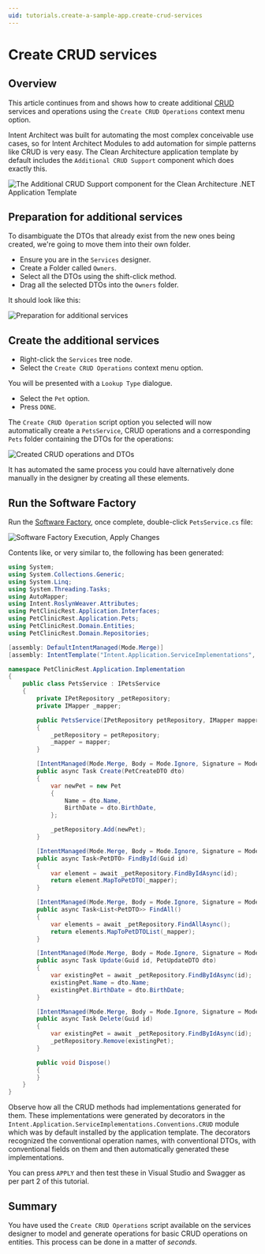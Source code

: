 ```yaml
---
uid: tutorials.create-a-sample-app.create-crud-services
---
```


# Create CRUD services

## Overview

This article continues from [](xref:tutorials.create-a-sample-app.create-a-petclinic-csharp) and shows how to create additional [CRUD](https://en.wikipedia.org/wiki/Create,_read,_update_and_delete) services and operations using the `Create CRUD Operations` context menu option.

Intent Architect was built for automating the most complex conceivable use cases, so for Intent Architect Modules to add automation for simple patterns like CRUD is very easy. The Clean Architecture application template by default includes the `Additional CRUD Support` component which does exactly this.

![The Additional CRUD Support component for the Clean Architecture .NET Application Template](images/application-template-additional-crud-support-component.png)

## Preparation for additional services

To disambiguate the DTOs that already exist from the new ones being created, we're going to move them into their own folder.

- Ensure you are in the `Services` designer.
- Create a Folder called `Owners`.
- Select all the DTOs using the shift-click method.
- Drag all the selected DTOs into the `Owners` folder.

It should look like this:

![Preparation for additional services](images/preparation-for-additional-services.png)

## Create the additional services

- Right-click the `Services` tree node.
- Select the `Create CRUD Operations` context menu option.

You will be presented with a `Lookup Type` dialogue.

- Select the `Pet` option.
- Press `DONE`.

The `Create CRUD Operation` script option you selected will now automatically create a `PetsService`, CRUD operations and a corresponding `Pets` folder containing the DTOs for the operations:

![Created CRUD operations and DTOs](images/created-crud-operations-and-dtos.png)

It has automated the same process you could have alternatively done manually in the designer by creating all these elements.

## Run the Software Factory

Run the [Software Factory](xref:tutorials.create-a-sample-app.create-a-petclinic-csharp#generate-the-code), once complete, double-click `PetsService.cs` file:

![Software Factory Execution, Apply Changes](images/software-factory-execution-apply-changes.png)

Contents like, or very similar to, the following has been generated:

```csharp
using System;
using System.Collections.Generic;
using System.Linq;
using System.Threading.Tasks;
using AutoMapper;
using Intent.RoslynWeaver.Attributes;
using PetClinicRest.Application.Interfaces;
using PetClinicRest.Application.Pets;
using PetClinicRest.Domain.Entities;
using PetClinicRest.Domain.Repositories;

[assembly: DefaultIntentManaged(Mode.Merge)]
[assembly: IntentTemplate("Intent.Application.ServiceImplementations", Version = "1.0")]

namespace PetClinicRest.Application.Implementation
{
    public class PetsService : IPetsService
    {
        private IPetRepository _petRepository;
        private IMapper _mapper;

        public PetsService(IPetRepository petRepository, IMapper mapper)
        {
            _petRepository = petRepository;
            _mapper = mapper;
        }

        [IntentManaged(Mode.Merge, Body = Mode.Ignore, Signature = Mode.Fully)]
        public async Task Create(PetCreateDTO dto)
        {
            var newPet = new Pet
            {
                Name = dto.Name,
                BirthDate = dto.BirthDate,
            };

            _petRepository.Add(newPet);
        }

        [IntentManaged(Mode.Merge, Body = Mode.Ignore, Signature = Mode.Fully)]
        public async Task<PetDTO> FindById(Guid id)
        {
            var element = await _petRepository.FindByIdAsync(id);
            return element.MapToPetDTO(_mapper);
        }

        [IntentManaged(Mode.Merge, Body = Mode.Ignore, Signature = Mode.Fully)]
        public async Task<List<PetDTO>> FindAll()
        {
            var elements = await _petRepository.FindAllAsync();
            return elements.MapToPetDTOList(_mapper);
        }

        [IntentManaged(Mode.Merge, Body = Mode.Ignore, Signature = Mode.Fully)]
        public async Task Update(Guid id, PetUpdateDTO dto)
        {
            var existingPet = await _petRepository.FindByIdAsync(id);
            existingPet.Name = dto.Name;
            existingPet.BirthDate = dto.BirthDate;
        }

        [IntentManaged(Mode.Merge, Body = Mode.Ignore, Signature = Mode.Fully)]
        public async Task Delete(Guid id)
        {
            var existingPet = await _petRepository.FindByIdAsync(id);
            _petRepository.Remove(existingPet);
        }

        public void Dispose()
        {
        }
    }
}
```

Observe how all the CRUD methods had implementations generated for them. These implementations were generated by decorators in the `Intent.Application.ServiceImplementations.Conventions.CRUD` module which was by default installed by the application template. The decorators recognized the conventional operation names, with conventional DTOs, with conventional fields on them and then automatically generated these implementations.

You can press `APPLY` and then test these in Visual Studio and Swagger as per part 2 of this tutorial.

## Summary

You have used the `Create CRUD Operations` script available on the services designer to model and generate operations for basic CRUD operations on entities. This process can be done in a matter of _seconds_.
